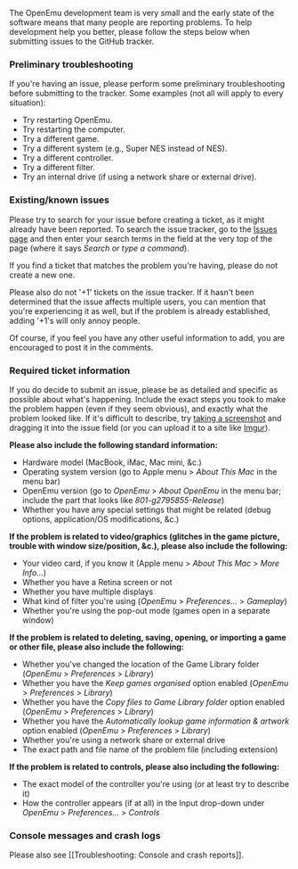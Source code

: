The OpenEmu development team is very small and the early state of the software means that many people are reporting problems. To help development help you better, please follow the steps below when submitting issues to the GitHub tracker.

### Preliminary troubleshooting

If you're having an issue, please perform some preliminary troubleshooting before submitting to the tracker. Some examples (not all will apply to every situation):

* Try restarting OpenEmu.
* Try restarting the computer.
* Try a different game.
* Try a different system (e.g., Super NES instead of NES).
* Try a different controller.
* Try a different filter.
* Try an internal drive (if using a network share or external drive).

### Existing/known issues

Please try to search for your issue before creating a ticket, as it might already have been reported. To search the issue tracker, go to the [Issues page](https://github.com/OpenEmu/OpenEmu/issues) and then enter your search terms in the field at the very top of the page (where it says *Search or type a command*).

If you find a ticket that matches the problem you're having, please do not create a new one.

Please also do not '+1' tickets on the issue tracker. If it hasn't been determined that the issue affects multiple users, you can mention that you're experiencing it as well, but if the problem is already established, adding '+1's will only annoy people. 

Of course, if you feel you have any other useful information to add, you are encouraged to post it in the comments.

### Required ticket information

If you do decide to submit an issue, please be as detailed and specific as possible about what's happening. Include the exact steps you took to make the problem happen (even if they seem obvious), and exactly what the problem looked like. If it's difficult to describe, try [taking a screenshot](http://support.apple.com/kb/ph11229) and dragging it into the issue field (or you can upload it to a site like [Imgur](http://imgur.com)).

**Please also include the following standard information:**

* Hardware model (MacBook, iMac, Mac mini, &c.)
* Operating system version (go to Apple menu > *About This Mac* in the menu bar)
* OpenEmu version (go to *OpenEmu* > *About OpenEmu* in the menu bar; include the part that looks like *801-g2795855-Release*)
* Whether you have any special settings that might be related (debug options, application/OS modifications, &c.)

**If the problem is related to video/graphics (glitches in the game picture, trouble with window size/position, &c.), please also include the following:**

* Your video card, if you know it (Apple menu > *About This Mac* > *More Info...*)
* Whether you have a Retina screen or not
* Whether you have multiple displays
* What kind of filter you're using (*OpenEmu* > *Preferences...* > *Gameplay*)
* Whether you're using the pop-out mode (games open in a separate window)

**If the problem is related to deleting, saving, opening, or importing a game or other file, please also include the following:**

* Whether you've changed the location of the Game Library folder (*OpenEmu* > *Preferences* > *Library*)
* Whether you have the *Keep games organised* option enabled (*OpenEmu* > *Preferences* > *Library*)
* Whether you have the *Copy files to Game Library folder* option enabled (*OpenEmu* > *Preferences* > *Library*)
* Whether you have the *Automatically lookup game information & artwork* option enabled (*OpenEmu* > *Preferences* > *Library*)
* Whether you're using a network share or external drive
* The exact path and file name of the problem file (including extension)

**If the problem is related to controls, please also including the following:**

* The exact model of the controller you're using (or at least try to describe it)
* How the controller appears (if at all) in the Input drop-down under *OpenEmu* > *Preferences...* > *Controls*

### Console messages and crash logs

Please also see [[Troubleshooting: Console and crash reports]].